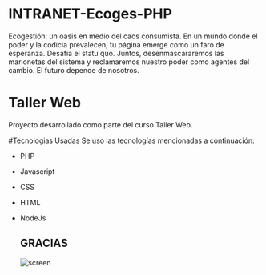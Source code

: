 # INTRANET-Ecoges-PHP
 Ecogestión: un oasis en medio del caos consumista. En un mundo donde el poder y la codicia prevalecen, tu página emerge como un faro de esperanza. Desafía el statu quo. Juntos, desenmascararemos las marionetas del sistema y reclamaremos nuestro poder como agentes del cambio. El futuro depende de nosotros.

# Taller Web

Proyecto desarrollado como parte del curso Taller Web.

#Tecnologias Usadas
Se uso las tecnologías mencionadas a continuación:
* PHP
* Javascript
* CSS
* HTML
* NodeJs



  ## **GRACIAS**
  
  ![screen](https://64.media.tumblr.com/82d0a794da26166db03920d4745148ab/1b3c0a678159a85e-d1/s540x810/cc15e69b8487ce6aa3cb17f2885f962eff571ca2.jpg)
